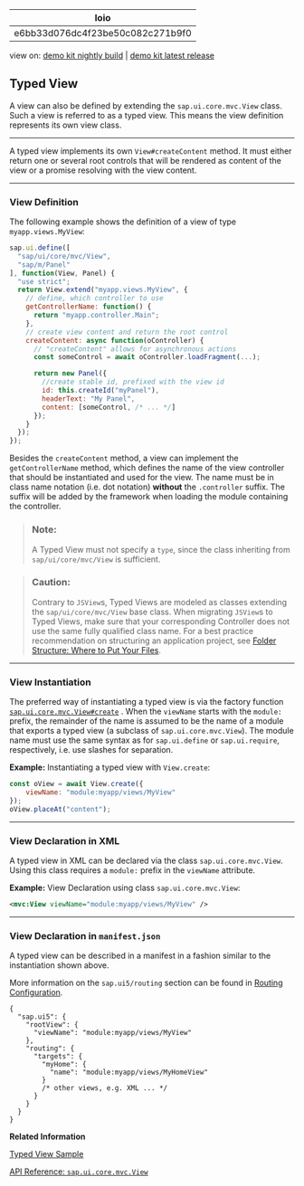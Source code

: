 <!-- loioe6bb33d076dc4f23be50c082c271b9f0 -->

| loio |
| -----|
| e6bb33d076dc4f23be50c082c271b9f0 |

<div id="loio">

view on: [demo kit nightly build](https://sdk.openui5.org/nightly/#/topic/e6bb33d076dc4f23be50c082c271b9f0) | [demo kit latest release](https://sdk.openui5.org/topic/e6bb33d076dc4f23be50c082c271b9f0)</div>

## Typed View

A view can also be defined by extending the `sap.ui.core.mvc.View` class. Such a view is referred to as a typed view. This means the view definition represents its own view class.

***

A typed view implements its own `View#createContent` method. It must either return one or several root controls that will be rendered as content of the view or a promise resolving with the view content.

***

<a name="loioe6bb33d076dc4f23be50c082c271b9f0__section_fx1_wqz_y4b"/>

### View Definition

The following example shows the definition of a view of type `myapp.views.MyView`:

```js
sap.ui.define([
  "sap/ui/core/mvc/View",
  "sap/m/Panel"
], function(View, Panel) {
  "use strict";
  return View.extend("myapp.views.MyView", {
    // define, which controller to use
    getControllerName: function() {
      return "myapp.controller.Main";
    },
    // create view content and return the root control
    createContent: async function(oController) {
      // "createContent" allows for asynchronous actions
      const someControl = await oController.loadFragment(...);

      return new Panel({
        //create stable id, prefixed with the view id
        id: this.createId("myPanel"),
        headerText: "My Panel",
        content: [someControl, /* ... */]
      });
    }
  });
});
```

Besides the `createContent` method, a view can implement the `getControllerName` method, which defines the name of the view controller that should be instantiated and used for the view. The name must be in class name notation \(i.e. dot notation\) **without** the `.controller` suffix. The suffix will be added by the framework when loading the module containing the controller.

> ### Note:  
> A Typed View must not specify a `type`, since the class inheriting from `sap/ui/core/mvc/View` is sufficient.

> ### Caution:  
> Contrary to `JSView`s, Typed Views are modeled as classes extending the `sap/ui/core/mvc/View` base class. When migrating `JSView`s to Typed Views, make sure that your corresponding Controller does not use the same fully qualified class name. For a best practice recommendation on structuring an application project, see [Folder Structure: Where to Put Your Files](Folder_Structure_Where_to_Put_Your_Files_003f755.md).

***

<a name="loioe6bb33d076dc4f23be50c082c271b9f0__section_w3x_msz_y4b"/>

### View Instantiation

The preferred way of instantiating a typed view is via the factory function [`sap.ui.core.mvc.View#create`](https://sdk.openui5.org/api/sap.ui.core.mvc.View/methods/sap.ui.core.mvc.View.create) . When the `viewName` starts with the `module:` prefix, the remainder of the name is assumed to be the name of a module that exports a typed view \(a subclass of `sap.ui.core.mvc.View`\). The module name must use the same syntax as for `sap.ui.define` or `sap.ui.require`, respectively, i.e. use slashes for separation.

**Example:** Instantiating a typed view with `View.create`:

```js
const oView = await View.create({
    viewName: "module:myapp/views/MyView"
});
oView.placeAt("content");
```

***

<a name="loioe6bb33d076dc4f23be50c082c271b9f0__section_wjs_psz_y4b"/>

### View Declaration in XML

A typed view in XML can be declared via the class `sap.ui.core.mvc.View`. Using this class requires a `module:` prefix in the `viewName` attribute.

**Example:** View Declaration using class `sap.ui.core.mvc.View`:

```xml
<mvc:View viewName="module:myapp/views/MyView" />
```

***

<a name="loioe6bb33d076dc4f23be50c082c271b9f0__section_gjh_kdr_k1c"/>

### View Declaration in `manifest.json`

A typed view can be described in a manifest in a fashion similar to the instantiation shown above.

More information on the `sap.ui5/routing` section can be found in [Routing Configuration](Routing_Configuration_9023130.md).

```
{
  "sap.ui5": {
    "rootView": {
      "viewName": "module:myapp/views/MyView"
    },
    "routing": {
      "targets": {
        "myHome": {
          "name": "module:myapp/views/MyHomeView"
        }
        /* other views, e.g. XML ... */
      }
    }
  }
}
```

**Related Information**  


[Typed View Sample](https://sdk.openui5.org/entity/sap.ui.core.mvc.View/sample/sap.ui.core.sample.View.navigationTypedView)

[API Reference: `sap.ui.core.mvc.View`](https://sdk.openui5.org/api/sap.ui.core.mvc.View)

